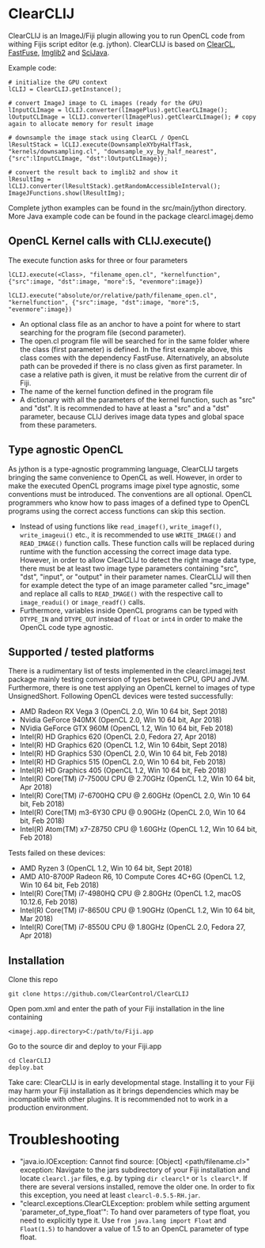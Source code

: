 # ClearCLIJ

ClearCLIJ is an ImageJ/Fiji plugin allowing you to run OpenCL code from withing Fijis script editor (e.g. jython). ClearCLIJ is based on [ClearCL](http://github.com/ClearVolume/ClearCL), [FastFuse](https://github.com/ClearControl/FastFuse), [Imglib2](https://github.com/imglib) and [SciJava](https://github.com/SciJava).

Example code:

```
# initialize the GPU context
lCLIJ = ClearCLIJ.getInstance();

# convert ImageJ image to CL images (ready for the GPU)
lInputCLImage = lCLIJ.converter(lImagePlus).getClearCLImage();
lOutputCLImage = lCLIJ.converter(lImagePlus).getClearCLImage(); # copy again to allocate memory for result image

# downsample the image stack using ClearCL / OpenCL
lResultStack = lCLIJ.execute(DownsampleXYbyHalfTask, "kernels/downsampling.cl", "downsample_xy_by_half_nearest", {"src":lInputCLImage, "dst":lOutputCLImage});

# convert the result back to imglib2 and show it
lResultImg = lCLIJ.converter(lResultStack).getRandomAccessibleInterval();
ImageJFunctions.show(lResultImg);
```
Complete jython examples can be found in the src/main/jython directory. More Java example code can be found in the package clearcl.imagej.demo

## OpenCL Kernel calls with CLIJ.execute()
The execute function asks for three or four parameters
```
lCLIJ.execute(<Class>, "filename_open.cl", "kernelfunction", {"src":image, "dst":image, "more":5, "evenmore":image})

lCLIJ.execute("absolute/or/relative/path/filename_open.cl", "kernelfunction", {"src":image, "dst":image, "more":5, "evenmore":image})
```
* An optional class file as an anchor to have a point for where to start
  searching for the program file (second parameter).
* The open.cl program file will be searched for in the same folder where the
  class (first parameter) is defined. In the first example above, this class
  comes with the dependency FastFuse. Alternatively, an absolute path can be
  proveded if there is no class given as first parameter. In case a relative
  path is given, it must be relative from the current dir of Fiji.
* The name of the kernel function defined in the program file
* A dictionary with all the parameters of the kernel function, such as
  "src" and "dst". It is recommended to have at least a "src" and a "dst"
  parameter, because CLIJ derives image data types and global space from
  these parameters.

## Type agnostic OpenCL
As jython is a type-agnostic programming language, ClearCLIJ targets bringing the same convenience to OpenCL as well. However, in order to make the executed OpenCL programs image pixel type agnostic, some conventions must be introduced. The conventions are all optional. OpenCL programmers who know how to pass images of a defined type to OpenCL programs using the correct access functions can skip this section.

* Instead of using functions like `read_imagef()`, `write_imagef()`, `write_imageui()` etc.,
it is recommended to use `WRITE_IMAGE()` and `READ_IMAGE()` function calls. These function
calls will be replaced during runtime with the function accessing the correct image data
type. However, in order to allow ClearCLIJ to detect the right image data type, there must
be at least two image type parameters containing "src", "dst", "input", or "output" in their
parameter names. ClearCLIJ will then for example detect the type of an image parameter called
"src_image" and replace all calls to `READ_IMAGE()` with the respective call to
`image_readui()` or `image_readf()` calls.
* Furthermore, variables inside OpenCL programs can be typed with `DTYPE_IN` and `DTYPE_OUT`
instead of `float` or `int4` in order to make the OpenCL code type agnostic.


## Supported / tested platforms
There is a rudimentary list of tests implemented in the clearcl.imagej.test package mainly testing conversion of types between CPU, GPU and JVM. Furthermore, there is one test applying an OpenCL kernel to images of type UnsignedShort. Following OpenCL devices were tested successfully:

* AMD Radeon RX Vega 3 (OpenCL 2.0, Win 10 64 bit, Sept 2018)
* Nvidia GeForce 940MX (OpenCL 2.0, Win 10 64 bit, Apr 2018)
* NVidia GeForce GTX 960M (OpenCL 1.2, Win 10 64 bit, Feb 2018)
* Intel(R) HD Graphics 620 (OpenCL 2.0, Fedora 27, Apr 2018)
* Intel(R) HD Graphics 620 (OpenCL 1.2, Win 10 64bit, Sept 2018)
* Intel(R) HD Graphics 530 (OpenCL 2.0, Win 10 64 bit, Feb 2018)
* Intel(R) HD Graphics 515 (OpenCL 2.0, Win 10 64 bit, Feb 2018)
* Intel(R) HD Graphics 405 (OpenCL 1.2, Win 10 64 bit, Feb 2018)
* Intel(R) Core(TM) i7-7500U CPU @ 2.70GHz (OpenCL 1.2, Win 10 64 bit, Apr 2018)
* Intel(R) Core(TM) i7-6700HQ CPU @ 2.60GHz (OpenCL 2.0, Win 10 64 bit, Feb 2018)
* Intel(R) Core(TM) m3-6Y30 CPU @ 0.90GHz (OpenCL 2.0, Win 10 64 bit, Feb 2018)
* Intel(R) Atom(TM) x7-Z8750  CPU @ 1.60GHz (OpenCL 1.2, Win 10 64 bit, Feb 2018)

Tests failed on these devices:

* AMD Ryzen 3 (OpenCL 1.2, Win 10 64 bit, Sept 2018)
* AMD A10-8700P Radeon R6, 10 Compute Cores 4C+6G (OpenCL 1.2, Win 10 64 bit, Feb 2018)
* Intel(R) Core(TM) i7-4980HQ CPU @ 2.80GHz (OpenCL 1.2, macOS 10.12.6, Feb 2018)
* Intel(R) Core(TM) i7-8650U CPU @ 1.90GHz (OpenCL 1.2, Win 10 64 bit, Mar 2018)
* Intel(R) Core(TM) i7-8550U CPU @ 1.80GHz (OpenCL 2.0, Fedora 27, Apr 2018)

## Installation

Clone this repo
```
git clone https://github.com/ClearControl/ClearCLIJ
```

Open pom.xml and enter the path of your Fiji installation in the line containing

```
<imagej.app.directory>C:/path/to/Fiji.app
```

Go to the source dir and deploy to your Fiji.app

```
cd ClearCLIJ
deploy.bat
```

Take care: ClearCLIJ is in early developmental stage. Installing it to your Fiji may harm your Fiji installation as it brings dependencies which may be incompatible with other plugins. It is recommended not to work in a production environment.

# Troubleshooting
* "java.io.IOException: Cannot find source: [Object] <path/filename.cl>" exception: Navigate to the jars subdirectory of your Fiji installation and locate `clearcl.jar` files, e.g. by typing `dir clearcl*` or `ls clearcl*`. If there are several versions installed, remove the older one. In order to fix this exception, you need at least `clearcl-0.5.5-RH.jar`.
* "clearcl.exceptions.ClearCLException: problem while setting argument 'parameter_of_type_float'": To hand over parameters of type float, you need to explicitly type it. Use `from java.lang import Float` and `Float(1.5)` to handover a value of 1.5 to an OpenCL parameter of type float.


